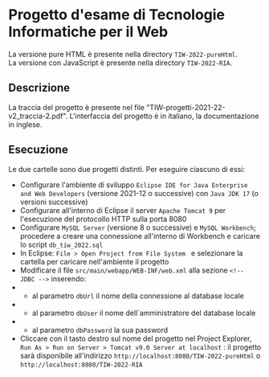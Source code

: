 # Progetto d'esame di Tecnologie Informatiche per il Web
                  
La versione pure HTML è presente nella directory ``TIW-2022-pureHtml``.                                                                                             
La versione con JavaScript è presente nella directory ``TIW-2022-RIA``.

## Descrizione

La traccia del progetto è presente nel file "TIW-progetti-2021-22-v2_traccia-2.pdf".
L'interfaccia del progetto è in italiano, la documentazione in inglese.

## Esecuzione

Le due cartelle sono due progetti distinti. Per eseguire ciascuno di essi:
- Configurare l'ambiente di sviluppo ``Eclipse IDE for Java Enterprise and Web Developers`` (versione 2021-12 o successive) con ``Java JDK 17`` (o versioni successive)  
- Configurare all'interno di Eclipse il server ``Apache Tomcat 9`` per l'esecuzione del protocollo HTTP sulla porta 8080
- Configurare ``MySQL Server`` (versione 8 o successive) e ``MySQL Workbench``; procedere a creare una connessione all'interno di Workbench e caricare lo script ``db_tiw_2022.sql``
- In Eclipse: ``File > Open Project from File System `` e selezionare la cartella per caricare nell'ambiente il progetto
- Modificare il file ``src/main/webapp/WEB-INF/web.xml`` alla sezione ``<!-- JDBC -->`` inserendo: 
- - al parametro ``dbUrl`` il nome della connessione al database locale
- - al parametro ``dbUser`` il nome dell`amministratore del database locale
- - al parametro ``dbPassword`` la sua password
- Cliccare con il tasto destro sul nome del progetto nel Project Explorer, ``Run As > Run on Server > Tomcat v9.0 Server at localhost`` : il progetto sarà disponibile all'indirizzo ``http://localhost:8080/TIW-2022-pureHtml`` o ``http://localhost:8080/TIW-2022-RIA`` 

